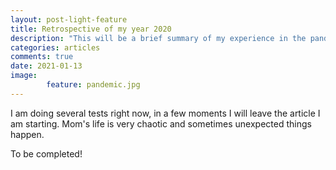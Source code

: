 ```yaml
---
layout: post-light-feature
title: Retrospective of my year 2020
description: "This will be a brief summary of my experience in the pandemic year as a mother and IT professional"
categories: articles
comments: true
date: 2021-01-13
image: 
        feature: pandemic.jpg
---
```

I am doing several tests right now, in a few moments I will leave the article I am starting. Mom's life is very chaotic and sometimes unexpected things happen.

To be completed!
